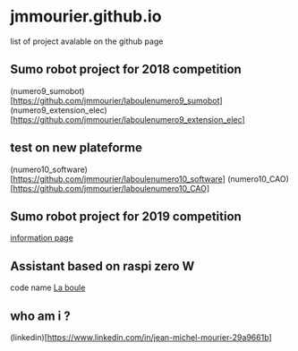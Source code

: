 # jmmourier.github.io
list of project avalable on the github page

## Sumo robot project for 2018 competition
(numero9_sumobot)[https://github.com/jmmourier/laboulenumero9_sumobot]
(numero9_extension_elec)[https://github.com/jmmourier/laboulenumero9_extension_elec]

## test on new plateforme
(numero10_software)[https://github.com/jmmourier/laboulenumero10_software]
(numero10_CAO)[https://github.com/jmmourier/laboulenumero10_CAO]

## Sumo robot project for 2019 competition
[information page](https://jmmourier.github.io/numerobis)

## Assistant based on raspi zero W
code name [La boule](https://github.com/jmmourier/laboulelaboule)

## who am i ?
(linkedin)[https://www.linkedin.com/in/jean-michel-mourier-29a9661b]
